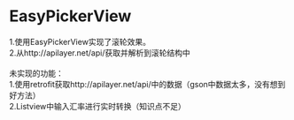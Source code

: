 # EasyPickerView
1.使用EasyPickerView实现了滚轮效果。<br>
2.从http://apilayer.net/api/获取并解析到滚轮结构中<br>
<br>
未实现的功能：<br>
1.使用retrofit获取http://apilayer.net/api/中的数据（gson中数据太多，没有想到好方法）<br>
2.Listview中输入汇率进行实时转换（知识点不足）<br>
